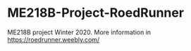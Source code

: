 # ME218B-Project-RoedRunner
ME218B project Winter 2020.
More information in https://roedrunner.weebly.com/
